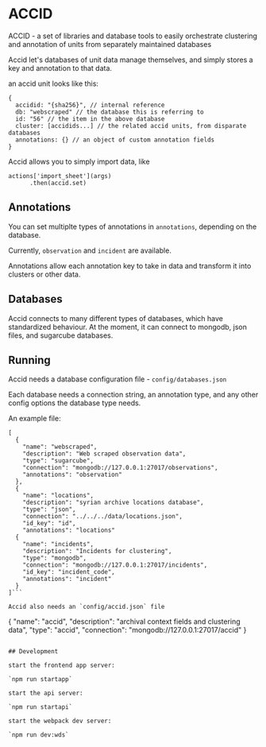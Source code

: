 # ACCID

ACCID - a set of libraries and database tools to easily orchestrate clustering and annotation of units from separately maintained databases

Accid let's databases of unit data manage themselves, and simply stores a key and annotation to that data.

an accid unit looks like this:

```
{
  accidid: "{sha256}", // internal reference
  db: "webscraped" // the database this is referring to
  id: "56" // the item in the above database
  cluster: [accidids...] // the related accid units, from disparate databases
  annotations: {} // an object of custom annotation fields
}
```

Accid allows you to simply import data, like

```
actions['import_sheet'](args)
      .then(accid.set)
```

## Annotations

You can set multiplte types of annotations in `annotations`, depending on the database.

Currently, `observation` and `incident` are available.

Annotations allow each annotation key to take in data and transform it into clusters or other data.

## Databases

Accid connects to many different types of databases, which have standardized behaviour.  At the moment, it can connect to mongodb, json files, and sugarcube databases.

## Running

Accid needs a database configuration file - `config/databases.json`

Each database needs a connection string, an annotation type, and any other config options the database type needs.

An example file:

```
[
  {
    "name": "webscraped",
    "description": "Web scraped observation data",
    "type": "sugarcube",
    "connection": "mongodb://127.0.0.1:27017/observations",
    "annotations": "observation"
  },
  {
    "name": "locations",
    "description": "syrian archive locations database",
    "type": "json",
    "connection": "../../../data/locations.json",
    "id_key": "id",
    "annotations": "locations"
  {
    "name": "incidents",
    "description": "Incidents for clustering",
    "type": "mongodb",
    "connection": "mongodb://127.0.0.1:27017/incidents",
    "id_key": "incident_code",
    "annotations": "incident"
  }
]```

Accid also needs an `config/accid.json` file 

```
{
  "name": "accid",
  "description": "archival context fields and clustering data",
  "type": "accid",
  "connection": "mongodb://127.0.0.1:27017/accid"
}
```

## Development

start the frontend app server:

`npm run startapp`

start the api server:

`npm run startapi`

start the webpack dev server:

`npm run dev:wds`


















